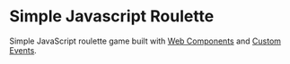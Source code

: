 # Simple Javascript Roulette
Simple JavaScript roulette game built with [Web Components](https://developer.mozilla.org/en-US/docs/Web/Web_Components) and [Custom Events](https://developer.mozilla.org/en-US/docs/Web/Guide/Events/Creating_and_triggering_events).
